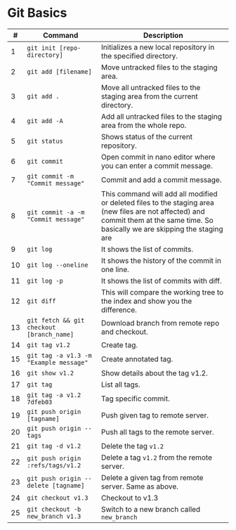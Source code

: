 # Git Basics

| #  | Command                                   | Description                                                                                                                                                                         |
| -- | ----------------------------------------- | ----------------------------------------------------------------------------------------------------------------------------------------------------------------------------------- |
| 1  | `git init [repo-directory]`               | Initializes a new local repository in the specified directory.                                                                                                                      |
| 2  | `git add [filename]`                      | Move untracked files to the staging area.                                                                                                                                           |
| 3  | `git add .`                               | Move all untracked files to the staging area from the current directory.                                                                                                            |
| 4  | `git add -A`                              | Add all untracked files to the staging area from the whole repo.                                                                                                                    |
| 5  | `git status`                              | Shows status of the current repository.                                                                                                                                             |
| 6  | `git commit`                              | Open commit in nano editor where you can enter a commit message.                                                                                                                    |
| 7  | `git commit -m "Commit message"`          | Commit and add a commit message.                                                                                                                                                    |
| 8  | `git commit -a -m "Commit message"`       | This command will add all modified or deleted files to the staging area (new files are not affected) and commit them at the same time. So basically we are skipping the staging are |
| 9  | `git log`                                 | It shows the list of commits.                                                                                                                                                       |
| 10 | `git log --oneline`                       | It shows the history of the commit in one line.                                                                                                                                     |
| 11 | `git log -p`                              | It shows the list of commits with diff.                                                                                                                                             |
| 12 | `git diff`                                | This will compare the working tree to the index and show you the difference.                                                                                                        |
| 13 | `git fetch && git checkout [branch_name]` | Download branch from remote repo and checkout.                                                                                                                                      |
| 14 | `git tag v1.2`                            | Create tag.                                                                                                                                                                         |
| 15 | `git tag -a v1.3 -m "Example message"`    | Create annotated tag.                                                                                                                                                               |
| 16 | `git show v1.2`                           | Show details about the tag v1.2.                                                                                                                                                    |
| 17 | `git tag`                                 | List all tags.                                                                                                                                                                      |
| 18 | `git tag -a v1.2 7dfeb03`                 | Tag specific commit.                                                                                                                                                                |
| 19 | `git push origin [tagname]`               | Push given tag to remote server.                                                                                                                                                    |
| 20 | `git push origin --tags`                  | Push all tags to the remote server.                                                                                                                                                 |
| 21 | `git tag -d v1.2`                         | Delete the tag `v1.2`                                                                                                                                                               |
| 22 | `git push origin :refs/tags/v1.2`         | Delete a tag `v1.2` from the remote server.                                                                                                                                         |
| 23 | `git push origin --delete [tagname]`      | Delete a given tag from remote server. Same as above.                                                                                                                               |
| 24 | `git checkout v1.3`                       | Checkout to v1.3                                                                                                                                                                    |
| 25 | `git checkout -b new_branch v1.3`         | Switch to a new branch called `new_branch`                                                                                                                                          |

